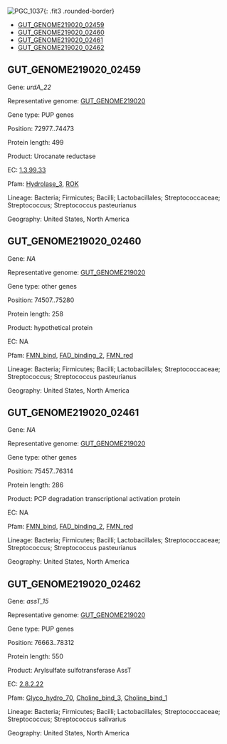 ![PGC_1037](../static/images/Clusters_figure/PGC_1037.jpg){: .fit3 .rounded-border}

<ul id="myTab" class="nav nav-tabs">
  <li class="active">
        <a href="#tab1" data-toggle="tab">GUT_GENOME219020_02459</a>
  </li>
<li><a href="#tab2" data-toggle="tab">GUT_GENOME219020_02460</a></li>
<li><a href="#tab3" data-toggle="tab">GUT_GENOME219020_02461</a></li>
<li><a href="#tab4" data-toggle="tab">GUT_GENOME219020_02462</a></li>
</ul>

<div id="myTabContent" class="tab-content">
  <div class="tab-pane fade in active" id="tab1">

<h2 id="GUT_GENOME219020_02459">GUT_GENOME219020_02459</h2>
<p>Gene: <em>urdA_22</em>
<p>Representative genome: <a href="https://www.ebi.ac.uk/metagenomics/genomes/MGYG-HGUT-00246">GUT_GENOME219020</a></p>
<p>Gene type: PUP genes</p>
<p>Position: 72977..74473</p>
<p>Protein length: 499</p>
<p>Product: Urocanate reductase</p>
<p>EC: <a href="https://www.brenda-enzymes.org/enzyme.php?ecno=1.3.99.33">1.3.99.33</a></p>
<p>Pfam: <a href="http://pfam.xfam.org/family/Hydrolase_3">Hydrolase_3</a>, <a href="http://pfam.xfam.org/family/ROK">ROK</a></p>
<p>Lineage: Bacteria; Firmicutes; Bacilli; Lactobacillales; Streptococcaceae; Streptococcus; Streptococcus pasteurianus</p>
<p>Geography: United States, North America</p>
  </div>

  <div class="tab-pane fade" id="tab2">

<h2 id="GUT_GENOME219020_02460">GUT_GENOME219020_02460</h2>
<p>Gene: <em>NA</em></p>
<p>Representative genome: <a href="https://www.ebi.ac.uk/metagenomics/genomes/MGYG-HGUT-00246">GUT_GENOME219020</a></p>
<p>Gene type: other genes</p>
<p>Position: 74507..75280</p>
<p>Protein length: 258</p>
<p>Product: hypothetical protein</p>
<p>EC: NA</p>
<p>Pfam: <a href="http://pfam.xfam.org/family/FMN_bind">FMN_bind</a>, <a href="http://pfam.xfam.org/family/FAD_binding_2">FAD_binding_2</a>, <a href="http://pfam.xfam.org/family/FMN_red">FMN_red</a></p>
<p>Lineage: Bacteria; Firmicutes; Bacilli; Lactobacillales; Streptococcaceae; Streptococcus; Streptococcus pasteurianus</p>
<p>Geography: United States, North America</p>

  </div>
  <div class="tab-pane fade" id="tab3">

<h2 id="GUT_GENOME219020_02461">GUT_GENOME219020_02461</h2>
<p>Gene: <em>NA</em></p>
<p>Representative genome: <a href="https://www.ebi.ac.uk/metagenomics/genomes/MGYG-HGUT-00246">GUT_GENOME219020</a></p>
<p>Gene type: other genes</p>
<p>Position: 75457..76314</p>
<p>Protein length: 286</p>
<p>Product: PCP degradation transcriptional activation protein</p>
<p>EC: NA</p>
<p>Pfam: <a href="http://pfam.xfam.org/family/FMN_bind">FMN_bind</a>, <a href="http://pfam.xfam.org/family/FAD_binding_2">FAD_binding_2</a>, <a href="http://pfam.xfam.org/family/FMN_red">FMN_red</a></p>
<p>Lineage: Bacteria; Firmicutes; Bacilli; Lactobacillales; Streptococcaceae; Streptococcus; Streptococcus pasteurianus</p>
<p>Geography: United States, North America</p>

  </div>
  <div class="tab-pane fade" id="tab4">

<h2 id="GUT_GENOME219020_02462">GUT_GENOME219020_02462</h2>
<p>Gene: <em>assT_15</em></p>
<p>Representative genome: <a href="https://www.ebi.ac.uk/metagenomics/genomes/MGYG-HGUT-00113">GUT_GENOME219020</a></p>
<p>Gene type: PUP genes</p>
<p>Position: 76663..78312</p>
<p>Protein length: 550</p>
<p>Product: Arylsulfate sulfotransferase AssT</p>
<p>EC: <a href="https://www.brenda-enzymes.org/enzyme.php?ecno=2.8.2.22">2.8.2.22</a></p>
<p>Pfam: <a href="http://pfam.xfam.org/family/Glyco_hydro_70">Glyco_hydro_70</a>, <a href="http://pfam.xfam.org/family/Choline_bind_3">Choline_bind_3</a>, <a href="http://pfam.xfam.org/family/Choline_bind_1">Choline_bind_1</a></p>
<p>Lineage: Bacteria; Firmicutes; Bacilli; Lactobacillales; Streptococcaceae; Streptococcus; Streptococcus salivarius</p>
<p>Geography: United States, North America</p>

  </div>
</div>
